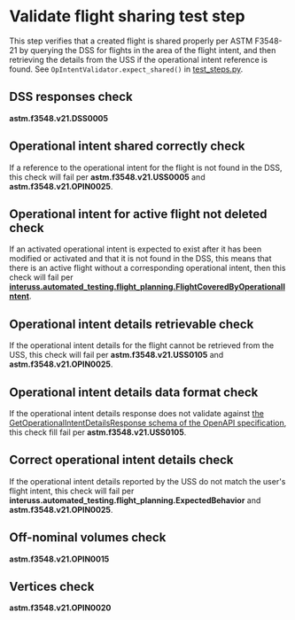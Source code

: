 # Validate flight sharing test step

This step verifies that a created flight is shared properly per ASTM F3548-21 by querying the DSS for flights in the area of the flight intent, and then retrieving the details from the USS if the operational intent reference is found.  See `OpIntentValidator.expect_shared()` in [test_steps.py](test_steps.py).

## DSS responses check

**astm.f3548.v21.DSS0005**

## Operational intent shared correctly check

If a reference to the operational intent for the flight is not found in the DSS, this check will fail per **astm.f3548.v21.USS0005** and **astm.f3548.v21.OPIN0025**.

## Operational intent for active flight not deleted check

If an activated operational intent is expected to exist after it has been modified or activated and that it is not found
in the DSS, this means that there is an active flight without a corresponding operational intent, then this check will
fail per **[interuss.automated_testing.flight_planning.FlightCoveredByOperationalIntent](../../../requirements/interuss/automated_testing/flight_planning.md)**.

## Operational intent details retrievable check

If the operational intent details for the flight cannot be retrieved from the USS, this check will fail per **astm.f3548.v21.USS0105** and **astm.f3548.v21.OPIN0025**.

## Operational intent details data format check

If the operational intent details response does not validate against [the GetOperationalIntentDetailsResponse schema of the OpenAPI specification](https://github.com/astm-utm/Protocol/blob/v1.0.0/utm.yaml#L1120), this check fill fail per **astm.f3548.v21.USS0105**.

## Correct operational intent details check

If the operational intent details reported by the USS do not match the user's flight intent, this check will fail per **interuss.automated_testing.flight_planning.ExpectedBehavior** and **astm.f3548.v21.OPIN0025**.

## Off-nominal volumes check

**astm.f3548.v21.OPIN0015**

## Vertices check

**astm.f3548.v21.OPIN0020**
